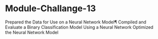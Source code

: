 # Module-Challange-13

Prepared the Data for Use on a Neural Network Model¶
Compiled and Evaluate a Binary Classification Model Using a Neural Network
Optimized the Neural Network Model
